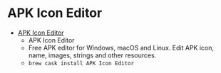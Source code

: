 # APK Icon Editor
- [APK Icon Editor](https://kefir500.github.io/apk-icon-editor/)
  -  APK Icon Editor
  - Free APK editor for Windows, macOS and Linux. Edit APK icon, name, images, strings and other resources.
  - `brew cask install APK Icon Editor`
